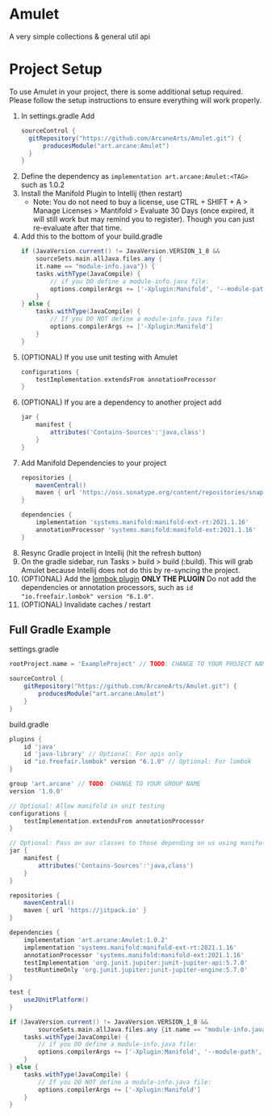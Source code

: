 # Amulet
A very simple collections &amp; general util api

# Project Setup
To use Amulet in your project, there is some additional setup required. Please follow the setup instructions to ensure everything will work properly.
1. In settings.gradle Add
    ```groovy
    sourceControl {
      gitRepository("https://github.com/ArcaneArts/Amulet.git") {
          producesModule("art.arcane:Amulet")
      }
    }
    ````
3. Define the dependency as `implementation art.arcane:Amulet:<TAG>` such as 1.0.2
4. Install the Manifold Plugin to Intellij (then restart)
   * Note: You do not need to buy a license, use CTRL + SHIFT + A > Manage Licenses > Mantifold > Evaluate 30 Days (once expired, it will still work but may remind you to register). Though you can just re-evaluate after that time.
5. Add this to the bottom of your build.gradle
    ```groovy
    if (JavaVersion.current() != JavaVersion.VERSION_1_8 &&
        sourceSets.main.allJava.files.any {
        it.name == "module-info.java"}) {
        tasks.withType(JavaCompile) {
            // if you DO define a module-info.java file:
            options.compilerArgs += ['-Xplugin:Manifold', '--module-path', it.classpath.asPath]
        }
    } else {
        tasks.withType(JavaCompile) {
            // If you DO NOT define a module-info.java file:
            options.compilerArgs += ['-Xplugin:Manifold']
        }
    }
    ```
5. (OPTIONAL) If you use unit testing with Amulet
    ```groovy
    configurations {
        testImplementation.extendsFrom annotationProcessor
    }
    ```
6. (OPTIONAL) If you are a dependency to another project add
    ```groovy
    jar {
        manifest {
            attributes('Contains-Sources':'java,class')
        }
    }
    ```
7. Add Manifold Dependencies to your project
    ```groovy
    repositories {
        mavenCentral()
        maven { url 'https://oss.sonatype.org/content/repositories/snapshots/' }
    }
    
    dependencies {
        implementation 'systems.manifold:manifold-ext-rt:2021.1.16'
        annotationProcessor 'systems.manifold:manifold-ext:2021.1.16'
    }
    ```
8. Resync Gradle project in Intellij (hit the refresh button)
9. On the gradle sidebar, run Tasks > build > build (:build). This will grab Amulet because Intellij does not do this by re-syncing the project.
10. (OPTIONAL) Add the [lombok plugin](https://plugins.gradle.org/plugin/io.freefair.lombok) **ONLY THE PLUGIN** Do not add the dependencies or annotation processors, such as `id "io.freefair.lombok" version "6.1.0"`.
11. (OPTIONAL) Invalidate caches / restart

## Full Gradle Example

settings.gradle
```groovy
rootProject.name = 'ExampleProject' // TODO: CHANGE TO YOUR PROJECT NAME!!!

sourceControl {
    gitRepository("https://github.com/ArcaneArts/Amulet.git") {
        producesModule("art.arcane:Amulet")
    }
}
```

build.gradle
```groovy
plugins {
    id 'java'
    id 'java-library' // Optional: For apis only
    id "io.freefair.lombok" version "6.1.0" // Optional: For lombok
}

group 'art.arcane' // TODO: CHANGE TO YOUR GROUP NAME
version '1.0.0'

// Optional: Allow manifold in unit testing
configurations {
    testImplementation.extendsFrom annotationProcessor
}

// Optional: Pass on our classes to those depending on us using manifold
jar {
    manifest {
        attributes('Contains-Sources':'java,class')
    }
}

repositories {
    mavenCentral()
    maven { url 'https://jitpack.io' }
}

dependencies {
    implementation 'art.arcane:Amulet:1.0.2'
    implementation 'systems.manifold:manifold-ext-rt:2021.1.16'
    annotationProcessor 'systems.manifold:manifold-ext:2021.1.16'
    testImplementation 'org.junit.jupiter:junit-jupiter-api:5.7.0'
    testRuntimeOnly 'org.junit.jupiter:junit-jupiter-engine:5.7.0'
}

test {
    useJUnitPlatform()
}

if (JavaVersion.current() != JavaVersion.VERSION_1_8 &&
        sourceSets.main.allJava.files.any {it.name == "module-info.java"}) {
    tasks.withType(JavaCompile) {
        // if you DO define a module-info.java file:
        options.compilerArgs += ['-Xplugin:Manifold', '--module-path', it.classpath.asPath]
    }
} else {
    tasks.withType(JavaCompile) {
        // If you DO NOT define a module-info.java file:
        options.compilerArgs += ['-Xplugin:Manifold']
    }
}
```
